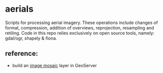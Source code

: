 aerials
=======

Scripts for processing aerial imagery.  These operations include changes of format, compression, addition of overviews, reprojection, resampling and retiling.  Code in this repo relies exclusively on open source tools, namely: gdal/ogr, shapely & fiona.

reference:
--------

- build an [image mosaic](http://docs.geoserver.org/stable/en/user/tutorials/image_mosaic_plugin/imagemosaic.html) layer in GeoServer
